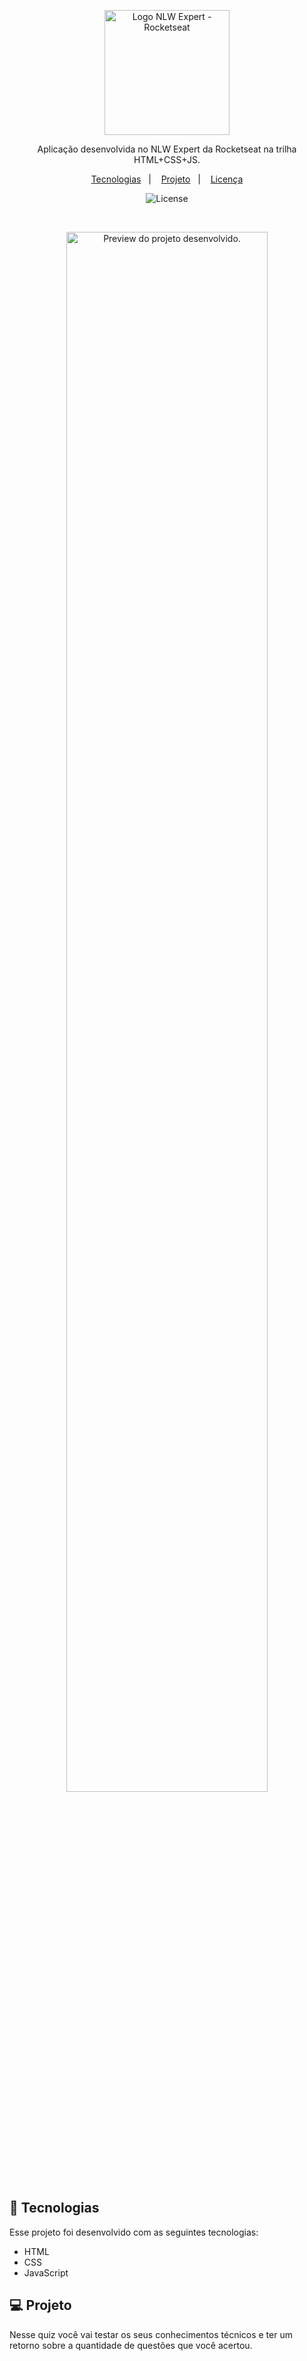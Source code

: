<p align="center">
  <img alt="Logo NLW Expert - Rocketseat" src="./logo (2).png" width="200px" />
</p>

<p align="center">
Aplicação desenvolvida no NLW Expert da Rocketseat na trilha HTML+CSS+JS.     
</p>

<p align="center">
  <a href="#-tecnologias">Tecnologias</a>&nbsp;&nbsp;&nbsp;|&nbsp;&nbsp;&nbsp;
  <a href="#-projeto">Projeto</a>&nbsp;&nbsp;&nbsp;|&nbsp;&nbsp;&nbsp; 
  <a href="#memo-licença">Licença</a>
</p>

<p align="center">
  <img alt="License" src="https://img.shields.io/static/v1?label=license&message=MIT&color=49AA26&labelColor=000000">
</p>

<br>

<p align="center">
  <img alt="Preview do projeto desenvolvido." src="./preview (1).png" width="80%">
</p>

## 🚀 Tecnologias

Esse projeto foi desenvolvido com as seguintes tecnologias:

- HTML
- CSS
- JavaScript


## 💻 Projeto

Nesse quiz você vai testar os seus conhecimentos técnicos e ter um retorno sobre a quantidade de questões que você acertou.




